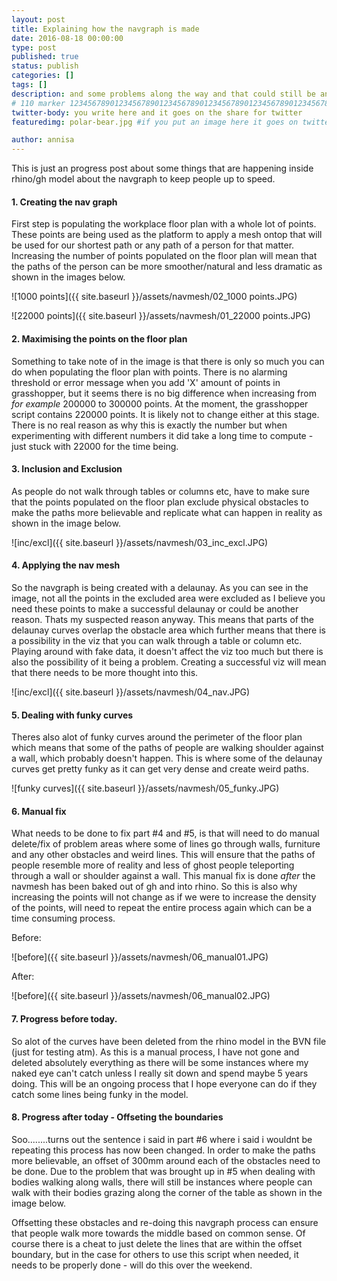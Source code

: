 ```yaml
---
layout: post
title: Explaining how the navgraph is made 
date: 2016-08-18 00:00:00
type: post
published: true
status: publish
categories: []
tags: []
description: and some problems along the way and that could still be an issue
# 110 marker 1234567890123456789012345678901234567890123456789012345678901234567890123456789012345678901234567890123456789
twitter-body: you write here and it goes on the share for twitter
featuredimg: polar-bear.jpg #if you put an image here it goes on twitter too

author: annisa
---
```


This is just an progress post about some things that are happening inside rhino/gh model about the navgraph to keep people up to speed.

#### 1. Creating the nav graph

First step is populating the workplace floor plan with a whole lot of points. These points are being used as the platform to apply a mesh ontop that will be used for our shortest path or any path of a person for that matter. Increasing the number of points populated on the floor plan will mean that the paths of the person can be more smoother/natural and less dramatic as shown in the images below. 

![1000 points]({{ site.baseurl }}/assets/navmesh/02_1000 points.JPG)

![22000 points]({{ site.baseurl }}/assets/navmesh/01_22000 points.JPG)

#### 2. Maximising the points on the floor plan

Something to take note of in the image is that there is only so much you can do when populating the floor plan with points. There is no alarming threshold or error message when you add 'X' amount of points in grasshopper, but it seems there is no big difference when increasing from *for example* 200000 to 300000 points. At the moment, the grasshopper script contains 220000 points. It is likely not to change either at this stage. There is no real reason as why this is exactly the number but when experimenting with different numbers it did take a long time to compute - just stuck with 22000 for the time being. 

#### 3. Inclusion and Exclusion
As people do not walk through tables or columns etc, have to make sure that the points populated on the floor plan exclude physical obstacles to make the paths more believable and replicate what can happen in reality as shown in the image below.

![inc/excl]({{ site.baseurl }}/assets/navmesh/03_inc_excl.JPG)

#### 4. Applying the nav mesh

So the navgraph is being created with a delaunay. As you can see in the image, not all the points in the excluded area were excluded as I believe you need these points to make a successful delaunay or could be another reason. Thats my suspected reason anyway. This means that parts of the delaunay curves overlap the obstacle area which further means that there is a possibility in the viz that you can walk through a table or column etc. Playing around with fake data, it doesn't affect the viz too much but there is also the possibility of it being a problem. Creating a successful viz will mean that there needs to be more thought into this. 

![inc/excl]({{ site.baseurl }}/assets/navmesh/04_nav.JPG)

#### 5. Dealing with funky curves

Theres also alot of funky curves around the perimeter of the floor plan which means that some of the paths of people are walking shoulder against a wall, which probably doesn't happen. This is where some of the delaunay curves get pretty funky as it can get very dense and create weird paths. 

![funky curves]({{ site.baseurl }}/assets/navmesh/05_funky.JPG)

#### 6. Manual fix

What needs to be done to fix part #4 and #5, is that will need to do manual delete/fix of problem areas where some of lines go through walls, furniture and any other obstacles and weird lines. This will ensure that the paths of people resemble more of reality and less of ghost people teleporting through a wall or shoulder against a wall. This manual fix is done <i>after</i> the navmesh has been baked out of gh and into rhino. So this is also why increasing the points will not change as if we were to increase the density of the points, will need to repeat the entire process again which can be a time consuming process. 

Before:

![before]({{ site.baseurl }}/assets/navmesh/06_manual01.JPG)

After:

![before]({{ site.baseurl }}/assets/navmesh/06_manual02.JPG)

#### 7. Progress before today.

So alot of the curves have been deleted from the rhino model in the BVN file (just for testing atm). As this is a manual process, I have not gone and deleted absolutely everything as there will be some instances where my naked eye can't catch unless I really sit down and spend maybe 5 years doing. This will be an ongoing process that I hope everyone can do if they catch some lines being funky in the model. 

#### 8. Progress after today - Offseting the boundaries

Soo........turns out the sentence i said in part #6 where i said i wouldnt be repeating this process has now been changed. In order to make the paths more believable, an offset of 300mm around each of the obstacles need to be done. Due to the problem that was brought up in #5 when dealing with bodies walking along walls, there will still be instances where people can walk with their bodies grazing along the corner of the table as shown in the image below.

Offsetting these obstacles and re-doing this navgraph process can ensure that people walk more towards the middle based on common sense. Of course there is a cheat to just delete the lines that are within the offset boundary, but in the case for others to use this script when needed, it needs to be properly done - will do this over the weekend. 